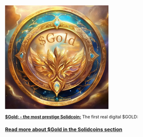[<img src="https://raw.githubusercontent.com/Mambo-Token/MamboLaunchPad/refs/heads/main/Projects/images/DigitalGold001.jpg" alt="Gold Solidcoin" width="340" height="340" />](https://github.com/Mambo-Token/Solidcoins/blob/main/GoldCoin.md)   
  
[**$Gold: - the most prestige Solidcoin:**](https://github.com/Mambo-Token/MamboLaunchPad/blob/main/Projects/Gold-Solidcoin.md)
The first real digital $GOLD:
### [Read more about $Gold in the Solidcoins section](https://github.com/Mambo-Token/MamboLaunchPad/blob/main/Projects/Gold-Solidcoin.md)

